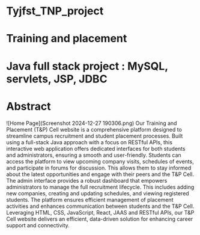 # Tyjfst_TNP_project
# Training and placement 

# Java full stack project : MySQL, servlets, JSP, JDBC

# Abstract

![Home Page](Screenshot 2024-12-27 190306.png)
 Our Training and Placement (T&P) Cell website is a
 comprehensive platform designed to streamline campus
 recruitment and student placement processes. Built using a
 full-stack Java approach with a focus on RESTful APIs,
 this interactive web application offers dedicated interfaces
 for both students and administrators, ensuring a smooth and
 user-friendly.
 Students can access the platform to view upcoming
 company visits, schedules of events, and participate in
 forums for discussion. This allows them to stay informed
 about the latest opportunities and engage with their peers
 and the T&P Cell.
 The admin interface provides a robust dashboard that
 empowers administrators to manage the full recruitment
 lifecycle. This includes adding new companies, creating
 and updating schedules, and viewing registered students.
 The platform ensures efficient management of placement
activities and enhances communication between students
 and the T&P Cell.
 Leveraging HTML, CSS, JavaScript, React, JAAS and
 RESTful APIs, our T&P Cell website delivers an efficient,
 data-driven solution for enhancing career support and
 connectivity.
 
 

